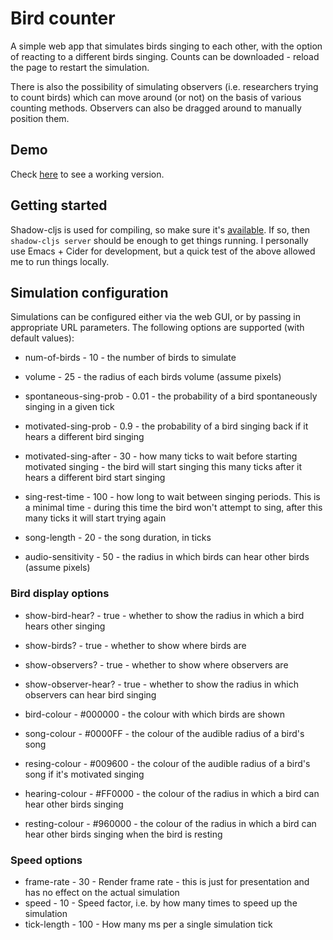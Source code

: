 # Bird counter

A simple web app that simulates birds singing to each other, with the option of reacting to a different birds singing. Counts can be downloaded - reload the page to restart the simulation.

There is also the possibility of simulating observers (i.e. researchers trying to count birds) which can move around (or not) on the basis of various counting methods. Observers can also be dragged around to manually position them.

## Demo

Check [here](https://media.ahiru.pl/birds/) to see a working version.

## Getting started

Shadow-cljs is used for compiling, so make sure it's [available](https://shadow-cljs.github.io/docs/UsersGuide.html#_command_line). If so, then `shadow-cljs server` should be enough to get things running.
I personally use Emacs + Cider for development, but a quick test of the above allowed me to run things locally.

## Simulation configuration

Simulations can be configured either via the web GUI, or by passing in appropriate URL parameters. The following options are supported (with default values):

 * num-of-birds          - 10 - the number of birds to simulate
 * volume                - 25 - the radius of each birds volume (assume pixels)

 * spontaneous-sing-prob - 0.01 - the probability of a bird spontaneously singing in a given tick
 * motivated-sing-prob   - 0.9  - the probability of a bird singing back if it hears a different bird singing

 * motivated-sing-after  - 30 - how many ticks to wait before starting motivated singing - the bird will start singing this many ticks after it hears a different bird start singing
 * sing-rest-time        - 100 - how long to wait between singing periods. This is a minimal time - during this time the bird won't attempt to sing, after this many ticks it will start trying again
 * song-length           - 20 - the song duration, in ticks
 * audio-sensitivity     - 50 - the radius in which birds can hear other birds (assume pixels)

### Bird display options

 * show-bird-hear?       - true - whether to show the radius in which a bird hears other singing
 * show-birds?           - true - whether to show where birds are
 * show-observers?       - true - whether to show where observers are
 * show-observer-hear?   - true - whether to show the radius in which observers can hear bird singing

 * bird-colour    - #000000 - the colour with which birds are shown
 * song-colour    - #0000FF - the colour of the audible radius of a bird's song
 * resing-colour  - #009600 - the colour of the audible radius of a bird's song if it's motivated singing
 * hearing-colour - #FF0000 - the colour of the radius in which a bird can hear other birds singing
 * resting-colour - #960000 - the colour of the radius in which a bird can hear other birds singing when the bird is resting

### Speed options

 * frame-rate  - 30  - Render frame rate - this is just for presentation and has no effect on the actual simulation
 * speed       - 10  - Speed factor, i.e. by how many times to speed up the simulation
 * tick-length - 100 - How many ms per a single simulation tick
